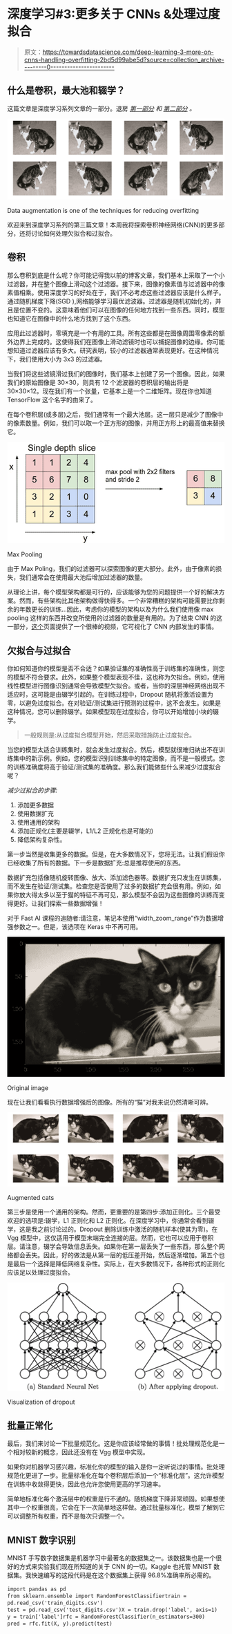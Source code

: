 # 深度学习#3:更多关于 CNNs &处理过度拟合

> 原文：<https://towardsdatascience.com/deep-learning-3-more-on-cnns-handling-overfitting-2bd5d99abe5d?source=collection_archive---------0----------------------->

## 什么是卷积，最大池和辍学？

这篇文章是深度学习系列文章的一部分。退房 [*第一部分*](https://medium.com/towards-data-science/deep-learning-1-1a7e7d9e3c07) *和* [*第二部分*](https://medium.com/towards-data-science/deep-learning-2-f81ebe632d5c) *。*

![](img/31c57a3e76deca147ff1ff13646478cd.png)

Data augmentation is one of the techniques for reducing overfitting

欢迎来到深度学习系列的第三篇文章！本周我将探索卷积神经网络(CNN)的更多部分，还将讨论如何处理欠拟合和过拟合。

## **卷积**

那么卷积到底是什么呢？你可能记得我以前的博客文章，我们基本上采取了一个小过滤器，并在整个图像上滑动这个过滤器。接下来，图像的像素值与过滤器中的像素值相乘。使用深度学习的好处在于，我们不必考虑这些过滤器应该是什么样子。通过随机梯度下降(SGD ),网络能够学习最优滤波器。过滤器是随机初始化的，并且是位置不变的。这意味着他们可以在图像的任何地方找到一些东西。同时，模型也知道它在图像中的什么地方找到了这个东西。

应用此过滤器时，零填充是一个有用的工具。所有这些都是在图像周围零像素的额外边界上完成的。这使得我们在图像上滑动滤镜时也可以捕捉图像的边缘。你可能想知道过滤器应该有多大。研究表明，较小的过滤器通常表现更好。在这种情况下，我们使用大小为 3x3 的过滤器。

当我们将这些滤镜滑过我们的图像时，我们基本上创建了另一个图像。因此，如果我们的原始图像是 30×30，则具有 12 个滤波器的卷积层的输出将是 30×30×12。现在我们有一个张量，它基本上是一个二维矩阵。现在你也知道 TensorFlow 这个名字的由来了。

在每个卷积层(或多层)之后，我们通常有一个最大池层。这一层只是减少了图像中的像素数量。例如，我们可以取一个正方形的图像，并用正方形上的最高值来替换它。

![](img/43c9d1def28f9c877534635172a57cd8.png)

Max Pooling

由于 Max Poling，我们的过滤器可以探索图像的更大部分。此外，由于像素的损失，我们通常会在使用最大池后增加过滤器的数量。

从理论上讲，每个模型架构都是可行的，应该能够为您的问题提供一个好的解决方案。然而，有些架构比其他架构做得快得多。一个非常糟糕的架构可能需要比你剩余的年数更长的训练…因此，考虑你的模型的架构以及为什么我们使用像 max pooling 这样的东西并改变所使用的过滤器的数量是有用的。为了结束 CNN 的这一部分，[这个](http://yosinski.com/deepvis#toolbox)页面提供了一个很棒的视频，它可视化了 CNN 内部发生的事情。

## 欠拟合与过拟合

你如何知道你的模型是否不合适？如果验证集的准确性高于训练集的准确性，则您的模型不符合要求。此外，如果整个模型表现不佳，这也称为欠拟合。例如，使用线性模型进行图像识别通常会导致模型欠拟合。或者，当你的深层神经网络出现不适应时，这可能是由辍学引起的。在训练过程中，Dropout 随机将激活设置为零，以避免过度拟合。在对验证/测试集进行预测的过程中，这不会发生。如果是这种情况，您可以删除辍学。如果模型现在过度拟合，你可以开始增加小块的辍学。

> 一般规则是:从过度拟合模型开始，然后采取措施防止过度拟合。

当您的模型太适合训练集时，就会发生过度拟合。然后，模型就很难归纳出不在训练集中的新示例。例如，您的模型识别训练集中的特定图像，而不是一般模式。您的训练准确度将高于验证/测试集的准确度。那么我们能做些什么来减少过度拟合呢？

*减少过拟合的步骤:*

1.  添加更多数据
2.  使用数据扩充
3.  使用通用的架构
4.  添加正规化(主要是辍学，L1/L2 正规化也是可能的)
5.  降低架构复杂性。

第一步当然是收集更多的数据。但是，在大多数情况下，您将无法。让我们假设你已经收集了所有的数据。下一步是数据扩充:总是推荐使用的东西。

数据扩充包括像随机旋转图像、放大、添加滤色器等。数据扩充只发生在训练集，而不发生在验证/测试集。检查您是否使用了过多的数据扩充会很有用。例如，如果你放大得太多以至于猫的特征不再可见，那么模型不会因为这些图像的训练而变得更好。让我们探索一些数据增强！

对于 Fast AI 课程的追随者:请注意，笔记本使用“width_zoom_range”作为数据增强参数之一。但是，该选项在 Keras 中不再可用。

![](img/7e5fde71b1c586e6ab19af233b6396f2.png)

Original image

现在让我们看看执行数据增强后的图像。所有的“猫”对我来说仍然清晰可辨。

![](img/e7a9c717653049984c2c0a1625021d04.png)

Augmented cats

第三步是使用一个通用的架构。然而，更重要的是第四步:添加正则化。三个最受欢迎的选项是:辍学，L1 正则化和 L2 正则化。在深度学习中，你通常会看到辍学，这是我之前讨论过的。Dropout 删除训练中激活的随机样本(使其为零)。在 Vgg 模型中，这仅适用于模型末端完全连接的层。然而，它也可以应用于卷积层。请注意，辍学会导致信息丢失。如果你在第一层丢失了一些东西，那么整个网络都会丢失。因此，好的做法是从第一层的低压差开始，然后逐渐增加。第五个也是最后一个选择是降低网络复杂性。实际上，在大多数情况下，各种形式的正则化应该足以处理过度拟合。

![](img/271f29855451434f956c71d7870a3a4c.png)

Visualization of dropout

## **批量正常化**

最后，我们来讨论一下批量规范化。这是你应该经常做的事情！批处理规范化是一个相对较新的概念，因此还没有在 Vgg 模型中实现。

如果你对机器学习感兴趣，标准化你的模型的输入是你一定听说过的事情。批处理规范化更进了一步。批量标准化在每个卷积层后添加一个“标准化层”。这允许模型在训练中收敛得更快，因此也允许您使用更高的学习速率。

简单地标准化每个激活层中的权重是行不通的。随机梯度下降非常顽固。如果想使其中一个权重很高，它会在下一次简单地这样做。通过批量标准化，模型了解到它可以调整所有权重，而不是每次只调整一个。

## **MNIST 数字识别**

MNIST 手写数字数据集是机器学习中最著名的数据集之一。该数据集也是一个很好的方式来实验我们现在所知道的关于 CNN 的一切。Kaggle 也托管 MNIST 数据集。我快速编写的这段代码是在这个数据集上获得 96.8%准确率所必需的。

```
import pandas as pd
from sklearn.ensemble import RandomForestClassifiertrain = pd.read_csv('train_digits.csv')
test = pd.read_csv('test_digits.csv')X = train.drop('label', axis=1)
y = train['label']rfc = RandomForestClassifier(n_estimators=300)
pred = rfc.fit(X, y).predict(test)
```